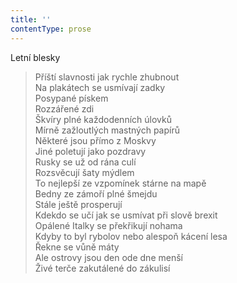 ```yaml
---
title: ''
contentType: prose
---
```


Letní blesky

> Příští slavnosti jak rychle zhubnout  
> Na plakátech se usmívají zadky  
> Posypané pískem  
> Rozzářené zdi  
> Škvíry plné každodenních úlovků  
> Mírně zažloutlých mastných papírů  
> Některé jsou přímo z Moskvy  
> Jiné poletují jako pozdravy  
> Rusky se už od rána culí  
> Rozsvěcují šaty mýdlem  
> To nejlepší ze vzpomínek stárne na mapě  
> Bedny ze zámoří plné šmejdu  
> Stále ještě prosperují  
> Kdekdo se učí jak se usmívat při slově brexit  
> Opálené Italky se překřikují nohama  
> Kdyby to byl rybolov nebo alespoň kácení lesa  
> Řekne se vůně máty  
> Ale ostrovy jsou den ode dne menší  
> Živé terče zakutálené do zákulisí
